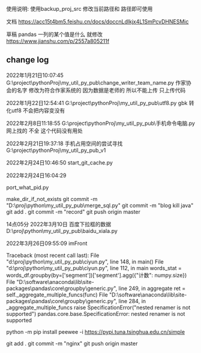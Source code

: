 使用说明: 使用backup_proj_src 修改当前路径和 路径即可使用

文档
https://acc15t4bm5.feishu.cn/docs/doccnLdlkjx4L1SmPcvDHNESMic


草稿
pandas 一列的某个值是什么 就修改
https://www.jianshu.com/p/2557a805211f

## change log
2022年1月21日10:07:45
G:\project\pythonProj\my_util_py_pub\change_writer_team_name.py
作家协会的名字 修改为符合作家系统的
因为数据是老师的 所以不能上传 只上传代码

2022年1月22日12:54:41
G:\project\pythonProj\my_util_py_pub\utf8.py
gbk 转化utf8 不会把内容变没有

2022年2月8日11:18:55
G:\project\pythonProj\my_util_py_pub\手机命令电脑.py
网上找的 不全  这个代码没有用处

2022年2月21日19:37:18
手机占用空间的尝试寻找
G:\project\pythonProj\my_util_py_pub_v1

2022年2月24日10:46:50
start_git_cache.py

2022年2月24日16:04:29

port_what_pid.py

make_dir_if_not_exists
git commit -m "D:\proj\python\my_util_py_pub\merge_sql.py"
git commit -m "blog kill java"
git add .
git commit -m "record"
git push origin master

14点05分 2022年3月10日
百度下拉框的数据
D:\proj\python\my_util_py_pub\baidu_xiala.py

2022年3月26日09:55:09
imFront

Traceback (most recent call last):
  File "d:\proj\python\my_util_py_pub\ciyun.py", line 148, in <module>
    main()
  File "d:\proj\python\my_util_py_pub\ciyun.py", line 112, in main
    words_stat = words_df.groupby(by=['segment'])['segment'].agg({"计数": numpy.size})
  File "D:\software\anaconda\lib\site-packages\pandas\core\groupby\generic.py", line 249, in aggregate
    ret = self._aggregate_multiple_funcs(func)
  File "D:\software\anaconda\lib\site-packages\pandas\core\groupby\generic.py", line 284, in _aggregate_multiple_funcs
    raise SpecificationError("nested renamer is not supported")
pandas.core.base.SpecificationError: nested renamer is not supported

python -m pip install peewee  -i https://pypi.tuna.tsinghua.edu.cn/simple

git add .
git commit -m "nginx"
git push origin master